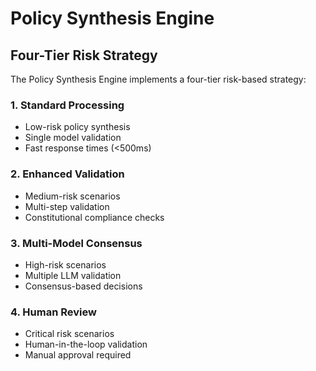 # Policy Synthesis Engine

## Four-Tier Risk Strategy

The Policy Synthesis Engine implements a four-tier risk-based strategy:

### 1. Standard Processing
- Low-risk policy synthesis
- Single model validation
- Fast response times (<500ms)

### 2. Enhanced Validation
- Medium-risk scenarios
- Multi-step validation
- Constitutional compliance checks

### 3. Multi-Model Consensus
- High-risk scenarios
- Multiple LLM validation
- Consensus-based decisions

### 4. Human Review
- Critical risk scenarios
- Human-in-the-loop validation
- Manual approval required

